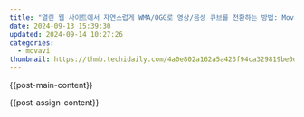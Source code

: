 ```yaml
---
title: "열린 웹 사이트에서 자연스럽게 WMA/OGG로 영상/음성 큐브를 전환하는 방법: Movavi 도구"
date: 2024-09-13 15:39:30
updated: 2024-09-14 10:27:26
categories:
  - movavi
thumbnail: https://thmb.techidaily.com/4a0e802a162a5a423f94ca329819be0d261aa988bda1b4b5ab8aef4726e226b5.jpg
---
```


{{post-main-content}}

<ins class="adsbygoogle"
     style="display:block"
     data-ad-format="autorelaxed"
     data-ad-client="ca-pub-7571918770474297"
     data-ad-slot="1223367746"></ins>

{{post-assign-content}}

<ins class="adsbygoogle"
     style="display:block"
     data-ad-client="ca-pub-7571918770474297"
     data-ad-slot="8358498916"
     data-ad-format="auto"
     data-full-width-responsive="true"></ins>
